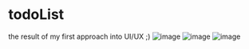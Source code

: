 # todoList

the result of my first approach into UI/UX ;) 
![image](https://user-images.githubusercontent.com/88711794/168207883-50cf465c-aad8-4b78-b67d-ec818344f835.png)
![image](https://user-images.githubusercontent.com/88711794/168207923-b9938aca-f330-4096-861f-eefd189a5d0b.png)
![image](https://user-images.githubusercontent.com/88711794/168207951-1b9d98ad-9c18-4630-a1df-78449e99d575.png)
